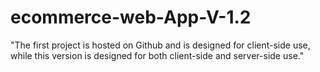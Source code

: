 # ecommerce-web-App-V-1.2
"The first project is hosted on Github and is designed for client-side use, while this version is designed for both client-side and server-side use." 





